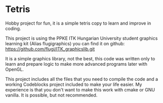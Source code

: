 # Tetris
Hobby project for fun, it is a simple tetris copy to learn and improve in coding.

This project is using the PPKE ITK Hungarian University
student graphics learning kit (Alias flugigraphics) you can find it on github:
https://github.com/flugi/ITK_graphicslib.git

It is a simple graphics library, not the best, this code was written only to learn and 
prepare logic to make more advanced programs later with OpenGL.


This project includes all the files that you need to compile the code
and a working Codeblocks project included to make your life easier.
My experience is that you don't want to make this work with cmake or GNU vanilla. 
It is possible, but not recommended.
 
